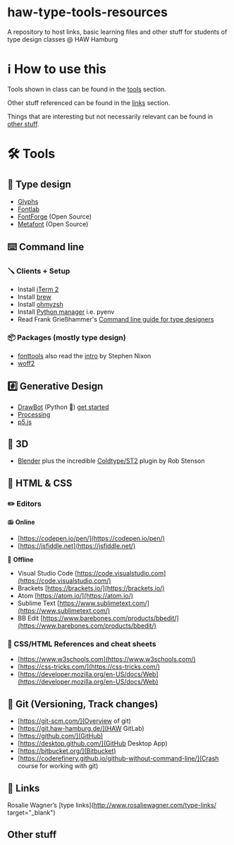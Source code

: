 # haw-type-tools-resources
A repository to host links, basic learning files and other stuff for students of type design classes @ HAW Hamburg

# ℹ️ How to use this
Tools shown in class can be found in the [tools](#tools) section.

Other stuff referenced can be found in the [links](#links) section.

Things that are interesting but not necessarily relevant can be found in [other stuff](#other-stuff).

# 🛠️ Tools

## 🔡 Type design
- [Glyphs](https://glyphsapp.com/buy)
- [Fontlab](https://www.fontlab.com/font-editor/fontlab/)
- [FontForge](https://fontforge.org/en-US/downloads/) (Open Source)
- [Metafont](/metafont) (Open Source)

## ⌨️ Command line

### 🪛 Clients + Setup
- Install [iTerm 2](https://iterm2.com/)
- Install [brew](https://brew.sh/)
- Install [ohmyzsh](https://ohmyz.sh/)
- Install [Python manager](https://formulae.brew.sh/formula/pyenv#default) i.e. pyenv
- Read Frank Grießhammer's [Command line guide for type designers](https://github.com/frankrolf/git-for-type-designers)

### 📦 Packages (mostly type design)
- [fonttools](https://github.com/fonttools/fonttools) also read the [intro](https://github.com/arrowtype/fonttools-intro) by Stephen Nixon 
- [woff2](https://github.com/google/woff2)

## #️⃣ Generative Design
- [DrawBot](https://drawbot.com/) (Python 🐍) [get started](/drawbot-samples)
- [Processing](https://processing.org/)
- [p5.js](https://editor.p5js.org/)

## 🧊 3D
- [Blender](https://www.blender.org/download/) plus the incredible [Coldtype/ST2](https://github.com/coldtype/st2/releases) plugin by Rob Stenson


## 📠 HTML & CSS

### ✏️ Editors

📻️ **Online**

- [https://codepen.io/pen/](https://codepen.io/pen/)
- [https://jsfiddle.net](https://jsfiddle.net/)

🔌 **Offline**

- Visual Studio Code [https://code.visualstudio.com](https://code.visualstudio.com/)
- Brackets [https://brackets.io/](https://brackets.io/)
- Atom [https://atom.io/](https://atom.io/)
- Sublime Text [https://www.sublimetext.com/](https://www.sublimetext.com/)
- BB Edit [https://www.barebones.com/products/bbedit/](https://www.barebones.com/products/bbedit/)

### 📃 CSS/HTML References and cheat sheets

- [https://www.w3schools.com](https://www.w3schools.com/)
- [https://css-tricks.com/](https://css-tricks.com/)
- [https://developer.mozilla.org/en-US/docs/Web](https://developer.mozilla.org/en-US/docs/Web)

## 💾 Git (Versioning, Track changes)

- [https://git-scm.com/](Overview of git)
- [https://git.haw-hamburg.de/](HAW GitLab)
- [https://github.com/](GitHub) 
- [https://desktop.github.com/](GitHub Desktop App)
- [https://bitbucket.org/](Bitbucket)
- [https://coderefinery.github.io/github-without-command-line/](Crash course for working with git)

## 🔗 Links

Rosalie Wagner’s [type links](http://www.rosaliewagner.com/type-links/ target="_blank")

## Other stuff
